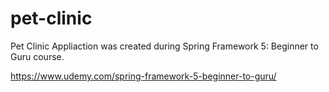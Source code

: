 # pet-clinic
Pet Clinic Appliaction was created during Spring Framework 5: Beginner to Guru course.

https://www.udemy.com/spring-framework-5-beginner-to-guru/
